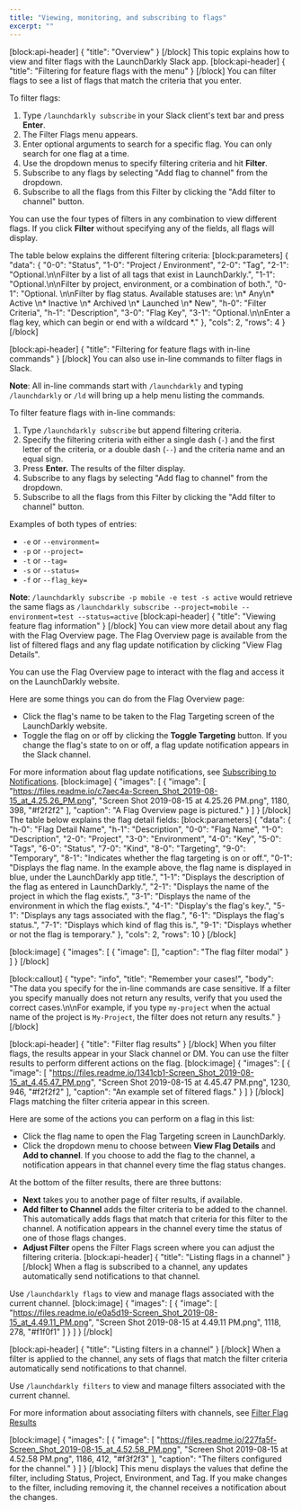 ```yaml
---
title: "Viewing, monitoring, and subscribing to flags"
excerpt: ""
---
```

[block:api-header]
{
  "title": "Overview"
}
[/block]
This topic explains how to view and filter flags with the LaunchDarkly Slack app.
[block:api-header]
{
  "title": "Filtering for feature flags with the menu"
}
[/block]
You can filter flags to see a list of flags that match the criteria that you enter.

To filter flags:

1. Type `/launchdarkly subscribe` in  your Slack client's text bar and press **Enter**. 
2. The Filter Flags menu appears.
3. Enter optional arguments to search for a specific flag. You can only search for one flag at a time.
4. Use the dropdown menus to specify filtering criteria and hit **Filter**. 
5. Subscribe to any flags by selecting "Add flag to channel" from the dropdown.
6. Subscribe to all the flags from this Filter by clicking the  "Add filter to channel" button.

You can use the four types of filters in any combination to view different flags. If you click **Filter** without specifying any of the fields, all flags will display.

The table below explains the different filtering criteria:
[block:parameters]
{
  "data": {
    "0-0": "Status",
    "1-0": "Project / Environment",
    "2-0": "Tag",
    "2-1": "Optional.\n\nFilter by a list of all tags that exist in LaunchDarkly.",
    "1-1": "Optional.\n\nFilter by project, environment, or a combination of both.",
    "0-1": "Optional. \n\nFilter by flag status. Available statuses are: \n* Any\n* Active \n* Inactive \n* Archived \n* Launched \n* New",
    "h-0": "Filter Criteria",
    "h-1": "Description",
    "3-0": "Flag Key",
    "3-1": "Optional.\n\nEnter a flag key, which can begin or end with a wildcard *."
  },
  "cols": 2,
  "rows": 4
}
[/block]

[block:api-header]
{
  "title": "Filtering for feature flags with in-line commands"
}
[/block]
You can also use in-line commands to filter flags in Slack. 

**Note**: All in-line commands start with `/launchdarkly` and typing `/launchdarkly` or `/ld` will bring up a help menu listing the commands.

To filter feature flags with in-line commands:
1. Type `/launchdarkly subscribe` but append filtering criteria.
2. Specify the filtering criteria with either a single dash (`-`) and the first letter of the criteria, or a double dash (`--`) and the criteria name and an equal sign. 
3. Press **Enter.** The results of the filter display.
4. Subscribe to any flags by selecting "Add flag to channel" from the dropdown.
5. Subscribe to all the flags from this Filter by clicking the  "Add filter to channel" button.

Examples of both types of entries: 
* `-e` or `--environment=`
* `-p` or `--project=`
* `-t` or `--tag=`
* `-s` or `--status=`
* `-f` or `--flag_key=`

**Note**: `/launchdarkly subscribe -p mobile -e test -s active` would retrieve the same flags as `/launchdarkly subscribe --project=mobile --environment=test --status=active`
[block:api-header]
{
  "title": "Viewing feature flag information"
}
[/block]
You can view more detail about any flag with the Flag Overview page. The Flag Overview page is available from the list of filtered flags and any flag update notification by clicking "View Flag Details". 

You can use the Flag Overview page to interact with the flag and access it on the LaunchDarkly website. 

Here are some things you can do from the Flag Overview page:
* Click the flag's name to be taken to the Flag Targeting screen of the LaunchDarkly website.
* Toggle the flag on or off by clicking the **Toggle Targeting** button. If you change the flag's state to on or off, a flag update notification appears in the Slack channel.

For more information about flag update notifications, see [Subscribing to Notifications](doc:slack-app-in-slack-channels).
[block:image]
{
  "images": [
    {
      "image": [
        "https://files.readme.io/c7aec4a-Screen_Shot_2019-08-15_at_4.25.26_PM.png",
        "Screen Shot 2019-08-15 at 4.25.26 PM.png",
        1180,
        398,
        "#f2f2f2"
      ],
      "caption": "A Flag Overview page is pictured."
    }
  ]
}
[/block]
The table below explains the flag detail fields:
[block:parameters]
{
  "data": {
    "h-0": "Flag Detail Name",
    "h-1": "Description",
    "0-0": "Flag Name",
    "1-0": "Description",
    "2-0": "Project",
    "3-0": "Environment",
    "4-0": "Key",
    "5-0": "Tags",
    "6-0": "Status",
    "7-0": "Kind",
    "8-0": "Targeting",
    "9-0": "Temporary",
    "8-1": "Indicates whether the flag targeting is on or off.",
    "0-1": "Displays the flag name. In the example above, the flag name is displayed in blue, under the LaunchDarkly app title.",
    "1-1": "Displays the description of the flag as entered in LaunchDarkly.",
    "2-1": "Displays the name of the project in which the flag exists.",
    "3-1": "Displays the name of the environment in which the flag exists.",
    "4-1": "Display's the flag's key.",
    "5-1": "Displays any tags associated with the flag.",
    "6-1": "Displays the flag's status.",
    "7-1": "Displays which kind of flag this is.",
    "9-1": "Displays whether or not the flag is temporary."
  },
  "cols": 2,
  "rows": 10
}
[/block]

[block:image]
{
  "images": [
    {
      "image": [],
      "caption": "The flag filter modal"
    }
  ]
}
[/block]

[block:callout]
{
  "type": "info",
  "title": "Remember your cases!",
  "body": "The data you specify for the in-line commands are case sensitive. If a filter you specify manually does not return any results, verify that you used the correct cases.\n\nFor example, if you type `my-project` when the actual name of the project is `My-Project`, the filter does not return any results."
}
[/block]

[block:api-header]
{
  "title": "Filter flag results"
}
[/block]
When you filter flags, the results appear in your Slack channel or DM. You can use the filter results to perform different actions on the flag.
[block:image]
{
  "images": [
    {
      "image": [
        "https://files.readme.io/1341cb1-Screen_Shot_2019-08-15_at_4.45.47_PM.png",
        "Screen Shot 2019-08-15 at 4.45.47 PM.png",
        1230,
        946,
        "#f2f2f2"
      ],
      "caption": "An example set of filtered flags."
    }
  ]
}
[/block]
Flags matching the filter criteria appear in this screen. 

Here are some of the actions you can perform on a flag in this list:
* Click the flag name to open the Flag Targeting screen in LaunchDarkly.
* Click the dropdown menu to choose between **View Flag Details** and **Add to channel**. If you choose to add the flag to the channel, a notification appears in that channel every time the flag status changes.

At the bottom of the filter results, there are three buttons:
* **Next** takes you to another page of filter results, if available.
* **Add filter to Channel** adds the filter criteria to be added to the channel. This automatically adds flags that match that criteria for this filter to the channel. A notification appears in the channel every time the status of one of those flags changes.
* **Adjust Filter** opens the Filter Flags screen where you can adjust the filtering criteria.
[block:api-header]
{
  "title": "Listing flags in a channel"
}
[/block]
When a flag is subscribed to a channel, any updates automatically send notifications to that channel.

Use `/launchdarkly flags` to view and manage flags associated with the current channel.
[block:image]
{
  "images": [
    {
      "image": [
        "https://files.readme.io/e0a5d19-Screen_Shot_2019-08-15_at_4.49.11_PM.png",
        "Screen Shot 2019-08-15 at 4.49.11 PM.png",
        1118,
        278,
        "#f1f0f1"
      ]
    }
  ]
}
[/block]

[block:api-header]
{
  "title": "Listing filters in a channel"
}
[/block]
When a filter is applied to the channel, any sets of flags that match the filter criteria automatically send notifications to that channel.

Use `/launchdarkly filters` to view and manage filters associated with the current channel.

For more information about associating filters with channels, see [Filter Flag Results](doc:managing-flags-with-the-slack-app#filter-flag-results) 

[block:image]
{
  "images": [
    {
      "image": [
        "https://files.readme.io/227fa5f-Screen_Shot_2019-08-15_at_4.52.58_PM.png",
        "Screen Shot 2019-08-15 at 4.52.58 PM.png",
        1186,
        412,
        "#f3f2f3"
      ],
      "caption": "The filters configured for the channel."
    }
  ]
}
[/block]
This menu displays the values that define the filter, including Status, Project, Environment, and Tag. If you make changes to the filter, including removing it, the channel receives a notification about the changes.